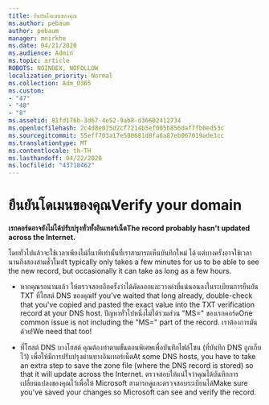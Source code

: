 ```yaml
---
title: ยืนยันโดเมนของคุณ
ms.author: pebaum
author: pebaum
manager: mnirkhe
ms.date: 04/21/2020
ms.audience: Admin
ms.topic: article
ROBOTS: NOINDEX, NOFOLLOW
localization_priority: Normal
ms.collection: Adm_O365
ms.custom:
- "47"
- "48"
- "8"
ms.assetid: 81fd176b-3d67-4e52-9ab8-d36602412734
ms.openlocfilehash: 2c4d8e075d2cf7214b5ef005b856daf7fb0ed53c
ms.sourcegitcommit: 55eff703a17e500681d8fa6a87eb067019ade3cc
ms.translationtype: MT
ms.contentlocale: th-TH
ms.lasthandoff: 04/22/2020
ms.locfileid: "43710462"
---
```

# <a name="verify-your-domain"></a><span data-ttu-id="4ee1b-102">ยืนยันโดเมนของคุณ</span><span class="sxs-lookup"><span data-stu-id="4ee1b-102">Verify your domain</span></span>

 <span data-ttu-id="4ee1b-103">**เรกคอร์ดอาจยังไม่ได้ปรับปรุงทั่วทั้งอินเทอร์เน็ต**</span><span class="sxs-lookup"><span data-stu-id="4ee1b-103">**The record probably hasn't updated across the Internet.**</span></span>
  
<span data-ttu-id="4ee1b-104">โดยทั่วไปแล้วจะใช้เวลาเพียงไม่กี่นาทีเท่านั้นที่เราสามารถเห็นบันทึกใหม่ ได้ แต่บางครั้งอาจใช้เวลานานถึงสองสามชั่วโมง</span><span class="sxs-lookup"><span data-stu-id="4ee1b-104">It typically only takes a few minutes for us to be able to see the new record, but occasionally it can take as long as a few hours.</span></span> 
  
- <span data-ttu-id="4ee1b-105">หากคุณรอนานแล้ว ให้ตรวจสอบอีกครั้งว่าได้คัดลอกและวางค่าที่แน่นอนลงในระเบียนการยืนยัน TXT ที่โฮสต์ DNS ของคุณ</span><span class="sxs-lookup"><span data-stu-id="4ee1b-105">If you've waited that long already, double-check that you've copied and pasted the exact value into the TXT verification record at your DNS host.</span></span> <span data-ttu-id="4ee1b-106">ปัญหาทั่วไปหนึ่งไม่ได้รวมส่วน "MS=" ของเรกคอร์ด</span><span class="sxs-lookup"><span data-stu-id="4ee1b-106">One common issue is not including the "MS=" part of the record.</span></span> <span data-ttu-id="4ee1b-107">เราต้องการมันด้วย!</span><span class="sxs-lookup"><span data-stu-id="4ee1b-107">We need that too!</span></span>

- <span data-ttu-id="4ee1b-108">ที่โฮสต์ DNS บางโฮสต์ คุณต้องทําตามขั้นตอนพิเศษเพื่อบันทึกไฟล์โซน (ที่บันทึก DNS ถูกเก็บไว้) เพื่อให้มีการปรับปรุงผ่านทางอินเทอร์เน็ต</span><span class="sxs-lookup"><span data-stu-id="4ee1b-108">At some DNS hosts, you have to take an extra step to save the zone file (where the DNS record is stored) so that it will update across the Internet.</span></span> <span data-ttu-id="4ee1b-109">ตรวจสอบให้แน่ใจว่าคุณได้บันทึกการเปลี่ยนแปลงของคุณไว้เพื่อให้ Microsoft สามารถดูและตรวจสอบระเบียนได้</span><span class="sxs-lookup"><span data-stu-id="4ee1b-109">Make sure you've saved your changes so Microsoft can see and verify the record.</span></span>

